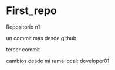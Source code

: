 # First_repo
Repositorio n1

un commit más desde github

tercer commit


cambios desde mi rama local: developer01